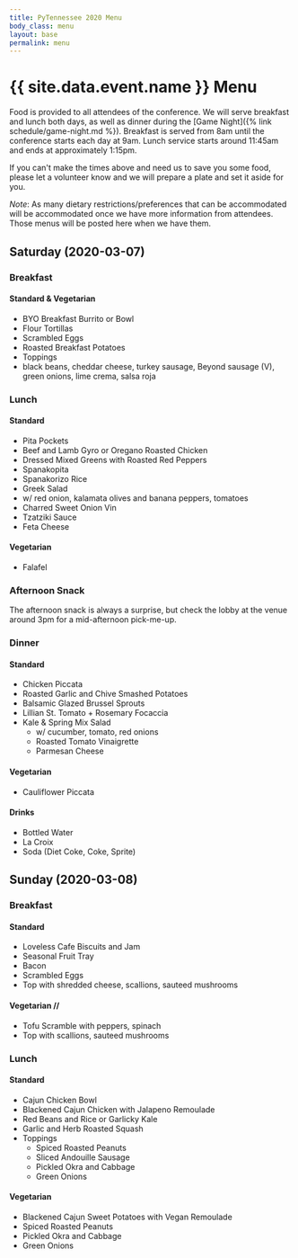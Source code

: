 ```yaml
---
title: PyTennessee 2020 Menu
body_class: menu
layout: base
permalink: menu
---
```


{{ site.data.event.name }} Menu
===============================

Food is provided to all attendees of the conference.
We will serve breakfast and lunch both days, as well as dinner during the [Game Night]({% link schedule/game-night.md %}).
Breakfast is served from 8am until the conference starts each day at 9am.
Lunch service starts around 11:45am and ends at approximately 1:15pm.

If you can't make the times above and need us to save you some food, please let a volunteer know and we will prepare a plate and set it aside for you.

*Note*: As many dietary restrictions/preferences that can be accommodated will be accommodated once we have more information from attendees.
Those menus will be posted here when we have them.

## Saturday (2020-03-07)

### Breakfast

#### Standard & Vegetarian

* BYO Breakfast Burrito or Bowl
* Flour Tortillas
* Scrambled Eggs
* Roasted Breakfast Potatoes
* Toppings
* black beans, cheddar cheese, turkey sausage, Beyond sausage (V), green onions, lime crema, salsa roja   


### Lunch

#### Standard

* Pita P​ockets
* Beef and Lamb Gyro or Oregano Roasted Chicken
* Dressed Mixed Greens with Roasted Red Peppers
* Spanakopita
* Spanakorizo Rice
* Greek Salad
* w/ red onion, kalamata olives and banana peppers, tomatoes
* Charred Sweet Onion Vin
* Tzatziki Sauce
* Feta Cheese

#### Vegetarian

* Falafel


### Afternoon Snack

The afternoon snack is always a surprise, but check the lobby at the venue around 3pm for a mid-afternoon pick-me-up.


### Dinner

#### Standard

* Chicken Piccata
* Roasted Garlic and Chive Smashed Potatoes
* Balsamic Glazed Brussel Sprouts
* Lillian St. Tomato + Rosemary Focaccia
* Kale & Spring Mix Salad
    * w/ cucumber, tomato, red onions
    * Roasted Tomato Vinaigrette
    * Parmesan Cheese

#### Vegetarian

* Cauliflower Piccata

#### Drinks

* Bottled Water
* La Croix
* Soda (Diet Coke, Coke, Sprite)


## Sunday (2020-03-08)

### Breakfast

#### Standard

* Loveless Cafe Biscuits and Jam
* Seasonal Fruit Tray
* Bacon
* Scrambled Eggs
* Top with shredded cheese, scallions, sauteed mushrooms

#### Vegetarian //

* Tofu Scramble with peppers, spinach
* Top with scallions, sauteed mushrooms


### Lunch

#### Standard

* Cajun Chicken Bowl
* Blackened Cajun Chicken with Jalapeno Remoulade
* Red Beans and Rice or Garlicky Kale
* Garlic and Herb Roasted Squash
* Toppings
    * Spiced Roasted Peanuts
    * Sliced Andouille Sausage
    * Pickled Okra and Cabbage
    * Green Onions

#### Vegetarian
* Blackened Cajun Sweet Potatoes with Vegan Remoulade
* Spiced Roasted Peanuts
* Pickled Okra and Cabbage
* Green Onions

